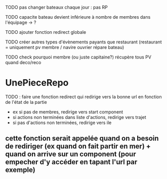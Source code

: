 TODO pas changer bateaux chaque jour : pas RP

TODO capacite bateau devient inférieure à nombre de membres dans l'équipage -> ?

TODO ajouter fonction redirect globale

TODO créer autres types d'évènements payants que restaurant (restaurant = uniquement pv membre / navire ouvrier répare bateau)

TODO check pourquoi membre (ou juste capitaine?) récupère tous PV quand deco/reco

# UnePieceRepo
TODO : faire une fonction redirect qui redirige vers la bonne url en fonction de l'état de la partie 
- ex si pas de membres, redirige vers start component
- si actions non terminées dans liste d'actions, redirige vers trajet
- si pas d'actions non terminées, redirige vers ile
## cette fonction serait appelée quand on a besoin de rediriger (ex quand on fait partir en mer) + quand on arrive sur un component (pour empecher d'y accéder en tapant l'url par exemple)